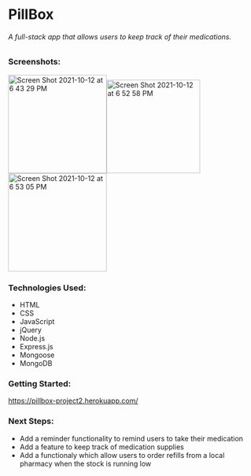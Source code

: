 # PillBox 
###### A full-stack app that allows users to keep track of their medications.

### Screenshots:
<img width="200" alt="Screen Shot 2021-10-12 at 6 43 29 PM" src="https://user-images.githubusercontent.com/64924326/137040851-051a4bda-7a42-4ab6-8b14-6ef1190b42fa.png"><img width="190" alt="Screen Shot 2021-10-12 at 6 52 58 PM" src="https://user-images.githubusercontent.com/64924326/137040854-7a6b98c7-00f8-4e4e-91ad-8b1e66d491db.png"><img width="200" alt="Screen Shot 2021-10-12 at 6 53 05 PM" src="https://user-images.githubusercontent.com/64924326/137040855-22f01992-afbb-4100-86cb-23808825ed9d.png">

### Technologies Used:
- HTML
- CSS
- JavaScript
- jQuery
- Node.js
- Express.js
- Mongoose
- MongoDB

### Getting Started: 
https://pillbox-project2.herokuapp.com/

### Next Steps:
- Add a reminder functionality to remind users to take their medication
- Add a feature to keep track of medication supplies
- Add a functionaly which allow users to order refills from a local pharmacy when the stock is running low
